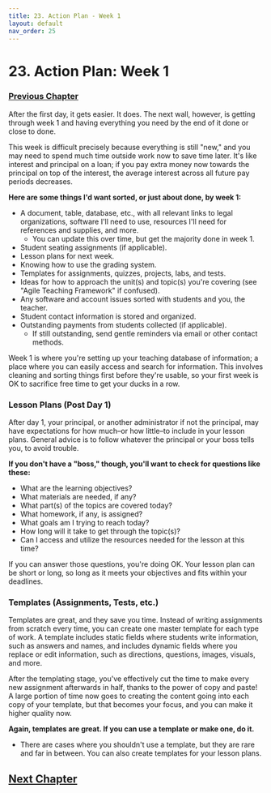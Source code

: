 ```yaml
---
title: 23. Action Plan - Week 1
layout: default
nav_order: 25
---
```

# 23. Action Plan: Week 1

### [Previous Chapter](Z022_Action_Plan_Day_1.html)

After the first day, it gets easier. It does. The next wall, however, is getting through week 1 and having everything you need by the end of it done or close to done. 

This week is difficult precisely because everything is still "new," and you may need to spend much time outside work now to save time later. It's like interest and principal on a loan; if you pay extra money now towards the principal on top of the interest, the average interest across all future pay periods decreases.

**Here are some things I'd want sorted, or just about done, by week 1:**

- A document, table, database, etc., with all relevant links to legal organizations, software I'll need to use, resources I'll need for references and supplies, and more.
  - You can update this over time, but get the majority done in week 1.
- Student seating assignments (if applicable).
- Lesson plans for next week.
- Knowing how to use the grading system.
- Templates for assignments, quizzes, projects, labs, and tests.
- Ideas for how to approach the unit(s) and topic(s) you're covering (see "Agile Teaching Framework" if confused).
- Any software and account issues sorted with students and you, the teacher.
- Student contact information is stored and organized.
- Outstanding payments from students collected (if applicable).
  - If still outstanding, send gentle reminders via email or other contact methods.

Week 1 is where you're setting up your teaching database of information; a place where you can easily access and search for information. This involves cleaning and sorting things first before they're usable, so your first week is OK to sacrifice free time to get your ducks in a row.

### **Lesson Plans (Post Day 1)**

After day 1, your principal, or another administrator if not the principal, may have expectations for how much–or how little–to include in your lesson plans. General advice is to follow whatever the principal or your boss tells you, to avoid trouble. 

**If you don't have a "boss," though, you'll want to check for questions like these:**

- What are the learning objectives?
- What materials are needed, if any?
- What part(s) of the topics are covered today?
- What homework, if any, is assigned?
- What goals am I trying to reach today?
- How long will it take to get through the topic(s)?
- Can I access and utilize the resources needed for the lesson at this time?

If you can answer those questions, you're doing OK. Your lesson plan can be short or long, so long as it meets your objectives and fits within your deadlines.

### **Templates (Assignments, Tests, etc.)**

Templates are great, and they save you time. Instead of writing assignments from scratch every time, you can create one master template for each type of work. A template includes static fields where students write information, such as answers and names, and includes dynamic fields where you replace or edit information, such as directions, questions, images, visuals, and more.

After the templating stage, you've effectively cut the time to make every new assignment afterwards in half, thanks to the power of copy and paste! A large portion of time now goes to creating the content going into each copy of your template, but that becomes your focus, and you can make it higher quality now.

**Again, templates are great. If you can use a template or make one, do it.** 
- There are cases where you shouldn't use a template, but they are rare and far in between. You can also create templates for your lesson plans.

## [Next Chapter](Z024_Action_Plan_Month_1.html)